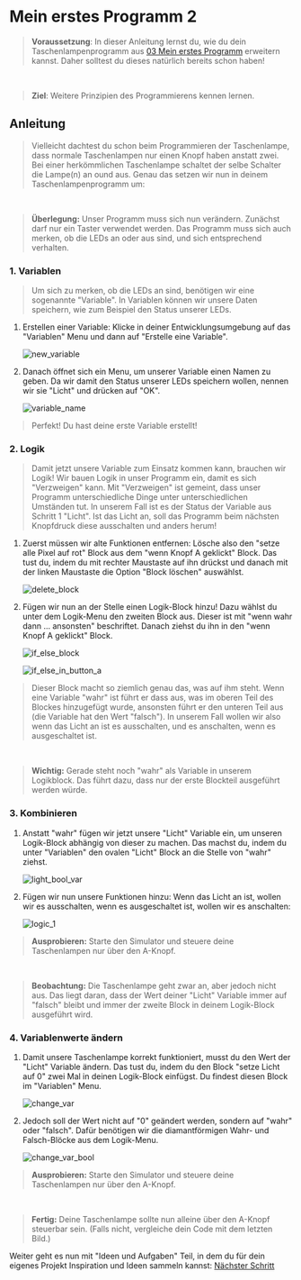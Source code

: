 # Mein erstes Programm 2

> **Voraussetzung**: In dieser Anleitung lernst du, wie du dein Taschenlampenprogramm aus [03 Mein erstes Programm](./03%20Mein%20erstes%20Programm.pdf) erweitern kannst. Daher solltest du dieses natürlich bereits schon haben!

</br>

> **Ziel**: Weitere Prinzipien des Programmierens kennen lernen.

## Anleitung

> Vielleicht dachtest du schon beim Programmieren der Taschenlampe, dass normale Taschenlampen nur einen Knopf haben anstatt zwei. Bei einer herkömmlichen Taschenlampe schaltet der selbe Schalter die Lampe(n) an ound aus. Genau das setzen wir nun in deinem Taschenlampenprogramm um:

</br>

> **Überlegung:** Unser Programm muss sich nun verändern. Zunächst darf nur ein Taster verwendet werden. Das Programm muss sich auch merken, ob die LEDs an oder aus sind, und sich entsprechend verhalten.

### 1. Variablen

> Um sich zu merken, ob die LEDs an sind, benötigen wir eine sogenannte "Variable". In Variablen können wir unsere Daten speichern, wie zum Beispiel den Status unserer LEDs.

1. Erstellen einer Variable: Klicke in deiner Entwicklungsumgebung auf das "Variablen" Menu und dann auf "Erstelle eine Variable".

    ![new_variable](./images/05%20Mein%20erstes%20Programm%202/neue_variable.png)

2. Danach öffnet sich ein Menu, um unserer Variable einen Namen zu geben. Da wir damit den Status unserer LEDs speichern wollen, nennen wir sie "Licht" und drücken auf "OK".

    ![variable_name](./images/05%20Mein%20erstes%20Programm%202/neue_variable_name.png)

> Perfekt! Du hast deine erste Variable erstellt!

### 2. Logik

> Damit jetzt unsere Variable zum Einsatz kommen kann, brauchen wir Logik! Wir bauen Logik in unser Programm ein, damit es sich "Verzweigen" kann. Mit "Verzweigen" ist gemeint, dass unser Programm unterschiedliche Dinge unter unterschiedlichen Umständen tut. In unserem Fall ist es der Status der Variable aus Schritt 1 "Licht". Ist das Licht an, soll das Programm beim nächsten Knopfdruck diese ausschalten und anders herum!

1. Zuerst müssen wir alte Funktionen entfernen: Lösche also den "setze alle Pixel auf rot" Block aus dem "wenn Knopf A geklickt" Block. Das tust du, indem du mit rechter Maustaste auf ihn drückst und danach mit der linken Maustaste die Option "Block löschen" auswählst.

    ![delete_block](./images/05%20Mein%20erstes%20Programm%202/led_on_delete.png)

2. Fügen wir nun an der Stelle einen Logik-Block hinzu! Dazu wählst du unter dem Logik-Menu den zweiten Block aus. Dieser ist mit "wenn wahr dann ... ansonsten" beschriftet. Danach ziehst du ihn in den "wenn Knopf A geklickt" Block.

    ![if_else_block](./images/05%20Mein%20erstes%20Programm%202/if_else_block.png)

    ![if_else_in_button_a](./images/05%20Mein%20erstes%20Programm%202/if_else_block_button_a.png)

> Dieser Block macht so ziemlich genau das, was auf ihm steht. Wenn eine Variable "wahr" ist führt er dass aus, was im oberen Teil des Blockes hinzugefügt wurde, ansonsten führt er den unteren Teil aus (die Variable hat den Wert "falsch").
In unserem Fall wollen wir also wenn das Licht an ist es ausschalten, und es anschalten, wenn es ausgeschaltet ist.

</br>

> **Wichtig:** Gerade steht noch "wahr" als Variable in unserem Logikblock. Das führt dazu, dass nur der erste Blockteil ausgeführt werden würde.

### 3. Kombinieren

1. Anstatt "wahr" fügen wir jetzt unsere "Licht" Variable ein, um unseren Logik-Block abhängig von dieser zu machen. Das machst du, indem du unter "Variablen" den ovalen "Licht" Block an die Stelle von "wahr" ziehst.

    ![light_bool_var](./images/05%20Mein%20erstes%20Programm%202/licht_var.png)

2. Fügen wir nun unsere Funktionen hinzu: Wenn das Licht an ist, wollen wir es ausschalten, wenn es ausgeschaltet ist, wollen wir es anschalten:

    ![logic_1](./images/05%20Mein%20erstes%20Programm%202/logik_without_var_update.png)

> **Ausprobieren:** Starte den Simulator und steuere deine Taschenlampen nur über den A-Knopf.

</br>

> **Beobachtung:** Die Taschenlampe geht zwar an, aber jedoch nicht aus. Das liegt daran, dass der Wert deiner "Licht" Variable immer auf "falsch" bleibt und immer der zweite Block in deinem Logik-Block ausgeführt wird.

### 4. Variablenwerte ändern

1. Damit unsere Taschenlampe korrekt funktioniert, musst du den Wert der "Licht" Variable ändern. Das tust du, indem du den Block "setze Licht auf 0" zwei Mal in deinen Logik-Block einfügst. Du findest diesen Block im "Variablen" Menu.

    ![change_var](./images/05%20Mein%20erstes%20Programm%202/change_var.png)

2. Jedoch soll der Wert nicht auf "0" geändert werden, sondern auf "wahr" oder "falsch". Dafür benötigen wir die diamantförmigen Wahr- und Falsch-Blöcke aus dem Logik-Menu.

    ![change_var_bool](./images/05%20Mein%20erstes%20Programm%202/change_var_bool.png)

> **Ausprobieren:** Starte den Simulator und steuere deine Taschenlampen nur über den A-Knopf.

</br>

> **Fertig:** Deine Taschenlampe sollte nun alleine über den A-Knopf steuerbar sein. (Falls nicht, vergleiche dein Code mit dem letzten Bild.)

Weiter geht es nun mit "Ideen und Aufgaben" Teil, in dem du für dein eigenes Projekt Inspiration und Ideen sammeln kannst: [Nächster Schritt](./06%20Ideen%20und%20Aufgaben.pdf)
